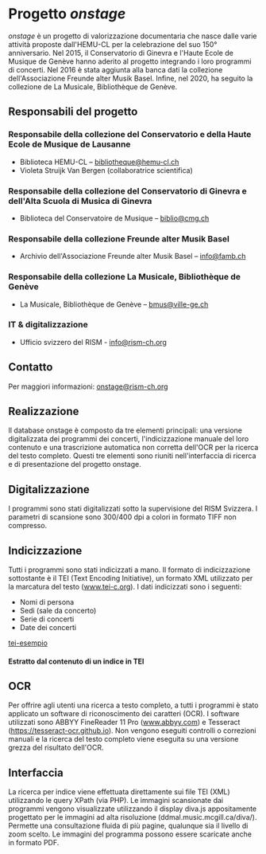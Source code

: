 # Progetto _onstage_
_onstage_ è un progetto di valorizzazione documentaria che nasce dalle varie attività proposte dall'HEMU-CL per la celebrazione del suo 150° anniversario. Nel 2015, il Conservatorio di Ginevra e l'Haute Ecole de Musique de Genève hanno aderito al progetto integrando i loro programmi di concerti. Nel 2016 è stata aggiunta alla banca dati la collezione dell'Associazione Freunde alter Musik Basel. Infine, nel 2020, ha seguito la collezione de La Musicale, Bibliothèque de Genève.

## Responsabili del progetto
### Responsabile della collezione del Conservatorio e della Haute Ecole de Musique de Lausanne

* Biblioteca HEMU-CL – bibliotheque@hemu-cl.ch
* Violeta Struijk Van Bergen (collaboratrice scientifica)

### Responsabile della collezione del Conservatorio di Ginevra e dell'Alta Scuola di Musica di Ginevra

* Biblioteca del Conservatoire de Musique – biblio@cmg.ch

### Responsabile della collezione Freunde alter Musik Basel

* Archivio dell'Associazione Freunde alter Musik Basel – info@famb.ch

### Responsabile della collezione La Musicale, Bibliothèque de Genève

* La Musicale, Bibliothèque de Genève – bmus@ville-ge.ch

### IT & digitalizzazione

* Ufficio svizzero del RISM - info@rism-ch.org

## Contatto
Per maggiori informazioni: onstage@rism-ch.org

## Realizzazione
Il database onstage è composto da tre elementi principali: una versione digitalizzata dei programmi dei concerti, l'indicizzazione manuale del loro contenuto e una trascrizione automatica non corretta dell'OCR per la ricerca del testo completo. Questi tre elementi sono riuniti nell'interfaccia di ricerca e di presentazione del progetto onstage.

## Digitalizzazione
I programmi sono stati digitalizzati sotto la supervisione del RISM Svizzera. I parametri di scansione sono 300/400 dpi a colori in formato TIFF non compresso.

## Indicizzazione
Tutti i programmi sono stati indicizzati a mano. Il formato di indicizzazione sottostante è il TEI (Text Encoding Initiative), un formato XML utilizzato per la marcatura del testo (www.tei-c.org). I dati indicizzati sono i seguenti:

* Nomi di persona
* Sedi (sale da concerto)
* Serie di concerti
* Date dei concerti

[tei-esempio](https://raw.githubusercontent.com/rism-ch/onstage-texts/master/images/tei-example.png)
#### Estratto dal contenuto di un indice in TEI

## OCR
Per offrire agli utenti una ricerca a testo completo, a tutti i programmi è stato applicato un software di riconoscimento dei caratteri (OCR). I software utilizzati sono ABBYY FineReader 11 Pro (www.abbyy.com) e Tesseract (https://tesseract-ocr.github.io). Non vengono eseguiti controlli o correzioni manuali e la ricerca del testo completo viene eseguita su una versione grezza del risultato dell'OCR.

## Interfaccia
La ricerca per indice viene effettuata direttamente sui file TEI (XML) utilizzando le query XPath (via PHP). Le immagini scansionate dai programmi vengono visualizzate utilizzando il display diva.js appositamente progettato per le immagini ad alta risoluzione (ddmal.music.mcgill.ca/diva/). Permette una consultazione fluida di più pagine, qualunque sia il livello di zoom scelto. Le immagini del programma possono essere scaricate anche in formato PDF.
